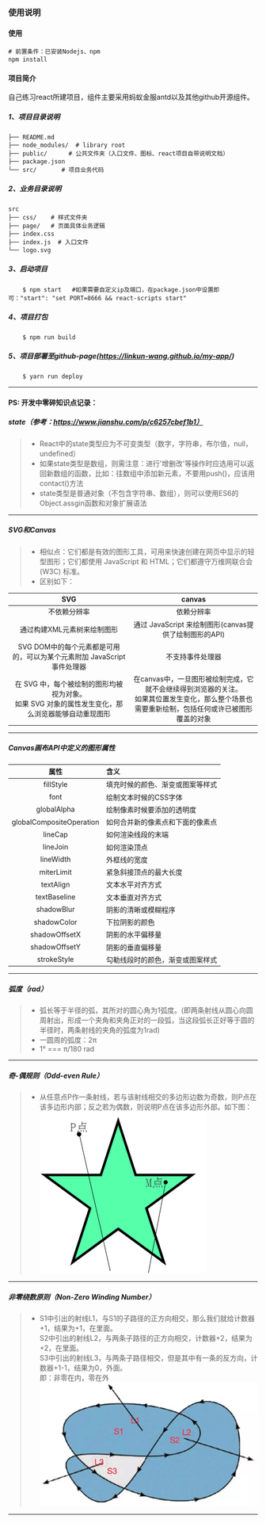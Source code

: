### 使用说明

#### 使用
    # 前置条件：已安装Nodejs、npm
	npm install

#### 项目简介

自己练习react所建项目，组件主要采用蚂蚁金服antd以及其他github开源组件。

##### 1、项目目录说明

	├── README.md  
	├── node_modules/  # library root
	├── public/      # 公共文件夹（入口文件、图标、react项目自带说明文档）
	├── package.json
	└── src/       # 项目业务代码

##### 2、业务目录说明

    src
	├── css/    # 样式文件夹
	├── page/   # 页面具体业务逻辑
	├── index.css  
	├── index.js  # 入口文件 
	└── logo.svg 

##### 3、启动项目

        $ npm start   #如果需要自定义ip及端口，在package.json中设置即可："start": "set PORT=8666 && react-scripts start"


##### 4、项目打包
        $ npm run build
        
##### 5、项目部署至github-page(https://linkun-wang.github.io/my-app/)
        $ yarn run deploy
	
--------------------------------------------------
#### PS: 开发中零碎知识点记录：
##### state（参考：https://www.jianshu.com/p/c6257cbef1b1）
> * React中的state类型应为不可变类型（数字，字符串，布尔值，null， undefined）
> * 如果state类型是数组，则需注意：进行'增删改'等操作时应选用可以返回新数组的函数，比如：往数组中添加新元素，不要用push()，应该用contact()方法
> * state类型是普通对象（不包含字符串、数组），则可以使用ES6的Object.assgin函数和对象扩展语法   

--------------------------------------------------
##### SVG和Canvas  
> * 相似点：它们都是有效的图形工具，可用来快速创建在网页中显示的轻型图形；它们都使用 JavaScript 和 HTML；它们都遵守万维网联合会 (W3C) 标准。
> * 区别如下：

| SVG   |  canvas  |
| :-----: | :-----:  |
| 不依赖分辨率 | 依赖分辨率 |
| 通过构建XML元素树来绘制图形| 通过 JavaScript 来绘制图形(canvas提供了绘制图形的API) |
|  SVG DOM中的每个元素都是可用的，可以为某个元素附加 JavaScript 事件处理器 | 不支持事件处理器 |
| 在 SVG 中，每个被绘制的图形均被视为对象。<br/>如果 SVG 对象的属性发生变化，那么浏览器能够自动重现图形 | 在canvas中，一旦图形被绘制完成，它就不会继续得到浏览器的关注。<br/>如果其位置发生变化，那么整个场景也需要重新绘制，包括任何或许已被图形覆盖的对象  |
--------------------------------------------------
##### Canvas画布API中定义的图形属性


| 属性       | 含义   |
| :-------:   | :-----  | 
| fillStyle  | 填充时候的颜色、渐变或图案等样式 |   
| font        | 绘制文本时候的CSS字体 | 
| globalAlpha | 绘制像素时候要添加的透明度 |
| globalCompositeOperation | 如何合并新的像素点和下面的像素点 |
| lineCap | 如何渲染线段的末端 |
| lineJoin | 如何渲染顶点 |
| lineWidth | 外框线的宽度 |
| miterLimit | 紧急斜接顶点的最大长度 |
| textAlign | 文本水平对齐方式 |
| textBaseline | 文本垂直对齐方式 |
| shadowBlur | 阴影的清晰或模糊程序 |
| shadowColor | 下拉阴影的颜色 |
| shadowOffsetX | 阴影的水平偏移量 |
| shadowOffsetY | 阴影的垂直偏移量 |
| strokeStyle | 勾勒线段时的颜色，渐变或图案样式 |

-------------------
##### 弧度（rad）
> * 弧长等于半径的弧，其所对的圆心角为1弧度。(即两条射线从圆心向圆周射出，形成一个夹角和夹角正对的一段弧，当这段弧长正好等于圆的半径时，两条射线的夹角的弧度为1rad)
> * 一圆周的弧度：2π
> * 1° === π/180 rad

------

##### 奇-偶规则（Odd-even Rule）
> * 从任意点P作一条射线，若与该射线相交的多边形边数为奇数，则P点在该多边形内部；反之若为偶数，则说明P点在该多边形外部。如下图：    
![Odd-even Rule](./src/images/Odd-even-Rule.PNG "奇-偶规则")

---

##### 非零绕数原则（Non-Zero Winding Number）
> * S1中引出的射线L1，与S1的子路径的正方向相交，那么我们就给计数器+1，结果为+1，在里面。  
    S2中引出的射线L2，与两条子路径的正方向相交，计数器+2，结果为+2，在里面。  
    S3中引出的射线L3，与两条子路径相交，但是其中有一条的反方向，计数器+1-1，结果为0，外面。  
    即：非零在内，零在外   
![Non-Zero Winding Number](./src/images/Non-Zero-Winding-Number.PNG "非零绕数原则")

---
